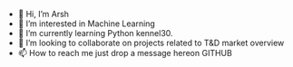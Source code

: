 - 👋 Hi, I’m Arsh
- 👀 I’m interested in Machine Learning
- 🌱 I’m currently learning Python kennel30.
- 💞️ I’m looking to collaborate on projects related to T&D market overview
- 📫 How to reach me just drop a message hereon GITHUB


<!---
Apsing2/Apsing2 is a ✨ special ✨ repository because its `README.md` (this file) appears on your GitHub profile.
You can click the Preview link to take a look at your changes.
--->
